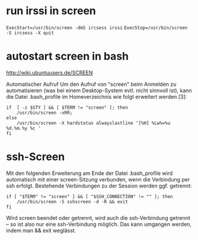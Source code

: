 # run irssi in screen
``ExecStart=/usr/bin/screen -dmS ircsess irssi``
``ExecStop=/usr/bin/screen -S ircsess -X quit``


# autostart screen in bash

http://wiki.ubuntuusers.de/SCREEN

Automatischer Aufruf
Um den Aufruf von "screen" beim Anmelden zu automatisieren (was bei einem Desktop-System evtl. nicht sinnvoll ist), kann die Datei .bash_profile im Homeverzeichnis wie folgt erweitert werden [3]:

````
if  [ -z $STY ] && [ $TERM != "screen" ]; then
    /usr/bin/screen -xRR;
else
    /usr/bin/screen -X hardstatus alwayslastline '[%H] %Lw%=%u %d.%m.%y %c '
fi
````

# ssh-Screen

Mit den folgenden Erweiterung am Ende der Datei .bash_profile wird automatisch mit einer screen-Sitzung verbunden, wenn die Verbindung per ssh erfolgt. Bestehende Verbindungen zu der Session werden ggf. getrennt:

````
if [ "$TERM" != "screen" ] && [ "$SSH_CONNECTION" != "" ]; then
    /usr/bin/screen -S sshscreen -d -R && exit
fi
````

Wird screen beendet oder getrennt, wird auch die ssh-Verbindung getrennt – so ist also nur eine ssh-Verbindung möglich. Das kann umgangen werden, indem man && exit weglässt.
